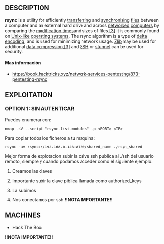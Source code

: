 
## DESCRIPTION

**rsync** is a utility for efficiently [transferring](https://en.wikipedia.org/wiki/File_transfer) and [synchronizing](https://en.wikipedia.org/wiki/File_synchronization) [files](https://en.wikipedia.org/wiki/Computer_file) between a computer and an external hard drive and across [networked](https://en.wikipedia.org/wiki/Computer_network) [computers](https://en.wikipedia.org/wiki/Computer) by comparing the [modification times](https://en.wikipedia.org/wiki/Timestamping_(computing))and sizes of files.[[3]](https://en.wikipedia.org/wiki/Rsync#cite_note-man_page-3) It is commonly found on [Unix-like](https://en.wikipedia.org/wiki/Unix-like) [operating systems](https://en.wikipedia.org/wiki/Operating_system). The rsync algorithm is a type of [delta encoding](https://en.wikipedia.org/wiki/Delta_encoding), and is used for minimizing network usage. [Zlib](https://en.wikipedia.org/wiki/Zlib) may be used for additional [data compression](https://en.wikipedia.org/wiki/Data_compression),[[3]](https://en.wikipedia.org/wiki/Rsync#cite_note-man_page-3) and [SSH](https://en.wikipedia.org/wiki/Secure_Shell) or [stunnel](https://en.wikipedia.org/wiki/Stunnel) can be used for security.

#### Mas información
* https://book.hacktricks.xyz/network-services-pentesting/873-pentesting-rsync


## EXPLOITATION

### OPTION 1: SIN AUTENTICAR

Puedes enumerar con:

```
nmap -sV --script "rsync-list-modules" -p <PORT> <IP>
```

Para copiar todos los ficheros a tu maquina:

```
rsync -av rsync://192.168.0.123:8730/shared_name ./rsyn_shared
```

Mejor forma de explotacion subir la calve ssh publica al ./ssh  del usuario remoto, siempre y cuando podamos acceder como el siguiente ejemplo:
1. Creamos las claves



2. Importante subir la clave piblica llamada como authorized_keys


3. La subimos


4. Nos conectamos por ssh
**!!NOTA IMPORTANTE!!** 

## MACHINES

* Hack The Box: 

**!!NOTA IMPORTANTE!!** 